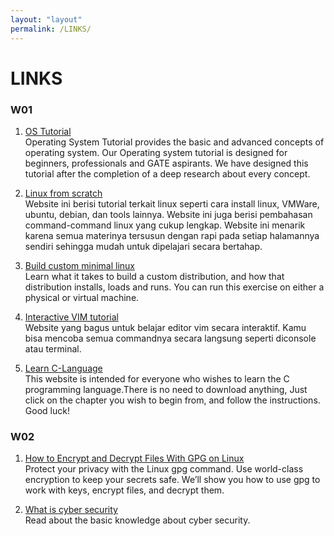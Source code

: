 ```yaml
---
layout: "layout"
permalink: /LINKS/
---
```


# LINKS

### W01
1. [OS Tutorial](https://www.javatpoint.com/os-tutorial)<br>
Operating System Tutorial provides the basic and advanced concepts of operating system. 
Our Operating system tutorial is designed for beginners, professionals and GATE aspirants.
We have designed this tutorial after the completion of a deep research about every concept.

2. [Linux from scratch](https://www.educba.com/linux-from-scratch)<br>
Website ini berisi tutorial terkait linux seperti cara install linux, VMWare, ubuntu, debian, dan
tools lainnya. Website ini juga berisi pembahasan command-command linux yang cukup lengkap. Website
ini menarik karena semua materinya tersusun dengan rapi pada setiap halamannya sendiri sehingga mudah
untuk dipelajari secara bertahap.

3. [Build custom minimal linux](https://www.linuxjournal.com/content/diy-build-custom-minimal-linux-distribution-source)<br>
Learn what it takes to build a custom distribution, and how that distribution installs, loads and runs.
You can run this exercise on either a physical or virtual machine.

4. [Interactive VIM tutorial](https://www.openvim.com/)<br>
Website yang bagus untuk belajar editor vim secara interaktif. Kamu bisa mencoba semua commandnya secara langsung seperti diconsole atau terminal.

5. [Learn C-Language](https://www.learn-c.org)<br>
This website is intended for everyone who wishes to learn the C programming language.There is no need to download anything, 
Just click on the chapter you wish to begin from, and follow the instructions. Good luck!

### W02
1. [How to Encrypt and Decrypt Files With GPG on Linux](https://www.google.com/amp/s/www.howtogeek.com/427982/how-to-encrypt-and-decrypt-files-with-gpg-on-linux/amp/)<br>
Protect your privacy with the Linux gpg command. Use world-class encryption to keep your secrets safe.
We’ll show you how to use gpg to work with keys, encrypt files, and decrypt them.

2. [What is cyber security](https://searchsecurity.techtarget.com/definition/cybersecurity)<br>
Read about the basic knowledge about cyber security.

